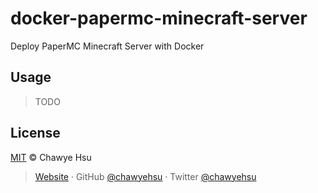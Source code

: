 # docker-papermc-minecraft-server
Deploy PaperMC Minecraft Server with Docker

## Usage

> TODO

## License

[MIT](LICENSE) © Chawye Hsu

> [Website](https://www.h404bi.com) · GitHub [@chawyehsu](https://github.com/chawyehsu) · Twitter [@chawyehsu](https://twitter.com/chawyehsu)
